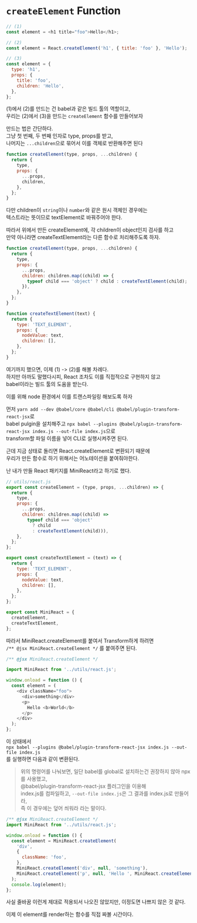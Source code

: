 # `createElement` Function

```js
// (1)
const element = <h1 title="foo">Hello</h1>;

// (2)
const element = React.createElement('h1', { title: 'foo' }, 'Hello');

// (3)
const element = {
  type: 'h1',
  props: {
    title: 'foo',
    children: 'Hello',
  },
};
```

(1)에서 (2)를 만드는 건 babel과 같은 빌드 툴의 역할이고, <br>
우리는 (2)에서 (3)을 만드는 `createElement` 함수를 만들어보자

만드는 법은 간단하다. <br>
그냥 첫 번째, 두 번째 인자로 type, props를 받고,<br>
나머지는 `...children`으로 묶어서 이를 객체로 반환해주면 된다

```js
function createElement(type, props, ...children) {
  return {
    type,
    props: {
      ...props,
      children,
    },
  };
}
```

다만 children이 `string`이나 `number`와 같은 원시 객체인 경우에는<br>
텍스트라는 뜻이므로 textElement로 바꿔주어야 한다.

따라서 위에서 만든 createElement에, 각 children이 object인지 검사를 하고<br>
만약 아니라면 createTextElement라는 다른 함수로 처리해주도록 하자.

```js
function createElement(type, props, ...children) {
  return {
    type,
    props: {
      ...props,
      children: children.map((child) => {
        typeof child === 'object' ? child : createTextElement(child);
      }),
    },
  };
}

function createTextElement(text) {
  return {
    type: 'TEXT_ELEMENT',
    props: {
      nodeValue: text,
      children: [],
    },
  };
}
```

여기까지 했으면, 이제 (1) -> (2)를 해볼 차례다.<br>
하지만 아까도 말했다시피, React 조차도 이를 직접적으로 구현하지 않고<br>
babel이라는 빌드 툴의 도움을 받는다.

이를 위해 node 환경에서 이를 트랜스파일링 해보도록 하자

먼저 `yarn add --dev @babel/core @babel/cli @babel/plugin-transform-react-jsx`로<br>
babel pulgin을 설치해주고
`npx babel --plugins @babel/plugin-transform-react-jsx index.js --out-file index.js`으로<br>
transform할 파일 이름을 넣어 CLI로 실행시켜주면 된다.

근데 지금 상태로 돌리면 React.createElement로 변환되기 때문에<br>
우리가 만든 함수로 하기 위해서는 어노테이션을 붙여줘야한다.

난 내가 만들 React 패키지를 MiniReact라고 하기로 했다.

```js
// utils/react.js
export const createElement = (type, props, ...children) => {
  return {
    type,
    props: {
      ...props,
      children: children.map((child) =>
        typeof child === 'object'
          ? child
          : createTextElement(child))),
    },
  };
};

export const createTextElement = (text) => {
  return {
    type: 'TEXT_ELEMENT',
    props: {
      nodeValue: text,
      children: [],
    },
  };
};

export const MiniReact = {
  createElement,
  createTextElement,
};
```

따라서 MiniReact.createElement를 붙여서 Transform하게 하려면 <br>
`/** @jsx MiniReact.createElement */` 를 붙여주면 된다.

```js
/** @jsx MiniReact.createElement */

import MiniReact from '../utils/react.js';

window.onload = function () {
  const element = (
    <div className="foo">
      <div>something</div>
      <p>
        Hello <b>World</b>
      </p>
    </div>
  );
};
```

이 상태에서<br>
`npx babel --plugins @babel/plugin-transform-react-jsx index.js --out-file index.js`<br>
를 실행하면 다음과 같이 변환된다.

> 위의 명령어를 나눠보면, 일단 babel를 global로 설치하는건 권장하지 않아 npx를 사용했고,<br>
> @babel/plugin-transform-react-jsx 플러그인을 이용해<br>
> index.js를 컴파일하고, `--out-file index.js`은 그 결과를 index.js로 만들어라,<br>
> 즉 이 경우에는 덮어 씌워라 라는 말이다.

```js
/** @jsx MiniReact.createElement */
import MiniReact from '../utils/react.js';

window.onload = function () {
  const element = MiniReact.createElement(
    'div',
    {
      className: 'foo',
    },
    MiniReact.createElement('div', null, 'something'),
    MiniReact.createElement('p', null, 'Hello ', MiniReact.createElement('b', null, 'World'))
  );
  console.log(element);
};
```

사실 줄바꿈 이런게 제대로 적용되서 나오진 않았지만, 이정도면 나쁘지 않은 것 같다.

이제 이 element를 render하는 함수를 직접 짜볼 시간이다.
